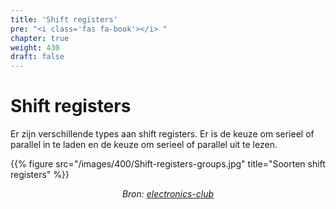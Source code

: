 ```yaml
---
title: 'Shift registers'
pre: "<i class='fas fa-book'></i> "
chapter: true
weight: 430
draft: false
---
```


# Shift registers

Er zijn verschillende types aan shift registers. Er is de keuze om serieel of parallel in te laden en de keuze om serieel of parallel uit te lezen.

{{% figure src="/images/400/Shift-registers-groups.jpg" title="Soorten shift registers"  %}}

<div class="image_courtesy">
  Bron: 
   <a href="https://electronics-club.com/shift-register-types-working-application/" target="_blank">electronics-club</a>
</div>

<style>
  div.image_courtesy {
    text-align: center;
    font-size: 100%;
    font-style: italic;
  }
</style>
